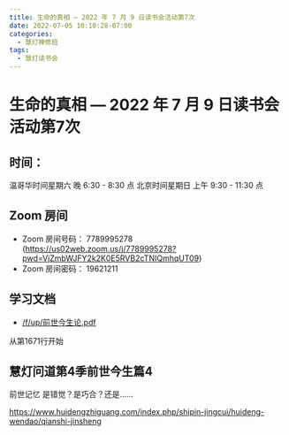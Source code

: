 ```yaml
---
title: 生命的真相 — 2022 年 7 月 9 日读书会活动第7次
date: 2022-07-05 10:10:28-07:00
categories:
  - 慧灯禅修班
tags:
  - 慧灯读书会
---
```

# 生命的真相 — 2022 年 7 月 9 日读书会活动第7次

## 时间：

温哥华时间星期六 晚 6:30 - 8:30 点
北京时间星期日 上午 9:30 - 11:30 点

## Zoom 房间

- Zoom 房间号码： 7789995278 (https://us02web.zoom.us/j/7789995278?pwd=VjZmbWJFY2k2K0E5RVB2cTNIQmhqUT09)
- Zoom 房间密码： 19621211

## 学习文档

- [/f/up/前世今生论.pdf](https://s3.ca-central-1.wasabisys.com/hddata/f.huidengchanxiu.net/hdv/f/up/前世今生论.pdf)

从第1671行开始

## 慧灯问道第4季前世今生篇4 

前世记忆 是错觉？是巧合？还是…...

<https://www.huidengzhiguang.com/index.php/shipin-jingcui/huideng-wendao/qianshi-jinsheng>